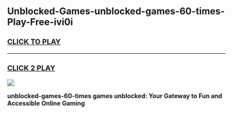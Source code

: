 
## Unblocked-Games-unblocked-games-60-times-Play-Free-ivi0i
<h3>
<a href="https://premium76.site?title=unblocked-games-60-times&ref=20A">CLICK TO PLAY</a></h3>
<hr>

<h3>
<a href="https://premium76.site?title=unblocked-games-60-times&ref=20A">CLICK 2 PLAY</a>
  
</h3>

<a href="https://premium76.site?title=unblocked-games-60-times&ref=20A"><img src="https://clearcache.store/games.png"></a>


**unblocked-games-60-times games unblocked: Your Gateway to Fun and Accessible Online Gaming**
